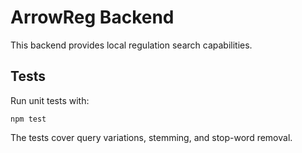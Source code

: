 # ArrowReg Backend

This backend provides local regulation search capabilities.

## Tests

Run unit tests with:

```
npm test
```

The tests cover query variations, stemming, and stop-word removal.
